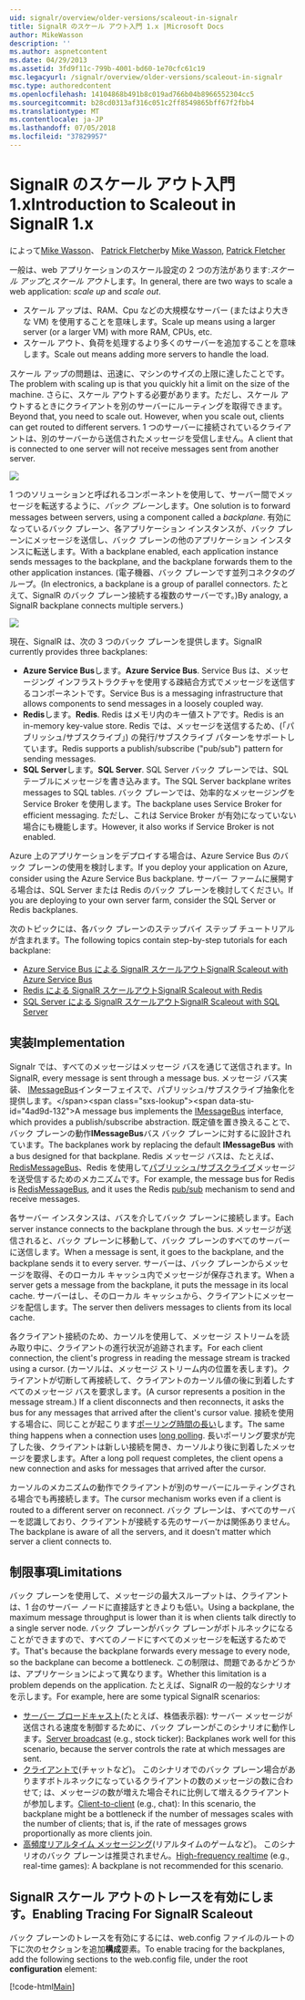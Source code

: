 ```yaml
---
uid: signalr/overview/older-versions/scaleout-in-signalr
title: SignalR のスケール アウト入門 1.x |Microsoft Docs
author: MikeWasson
description: ''
ms.author: aspnetcontent
ms.date: 04/29/2013
ms.assetid: 3fd9f11c-799b-4001-bd60-1e70cfc61c19
msc.legacyurl: /signalr/overview/older-versions/scaleout-in-signalr
msc.type: authoredcontent
ms.openlocfilehash: 14104868b491b8c019ad766b04b8966552304cc5
ms.sourcegitcommit: b28cd0313af316c051c2ff8549865bff67f2fbb4
ms.translationtype: MT
ms.contentlocale: ja-JP
ms.lasthandoff: 07/05/2018
ms.locfileid: "37829957"
---
```

<a name="introduction-to-scaleout-in-signalr-1x"></a><span data-ttu-id="4ad9d-102">SignalR のスケール アウト入門 1.x</span><span class="sxs-lookup"><span data-stu-id="4ad9d-102">Introduction to Scaleout in SignalR 1.x</span></span>
====================
<span data-ttu-id="4ad9d-103">によって[Mike Wasson](https://github.com/MikeWasson)、 [Patrick Fletcher](https://github.com/pfletcher)</span><span class="sxs-lookup"><span data-stu-id="4ad9d-103">by [Mike Wasson](https://github.com/MikeWasson), [Patrick Fletcher](https://github.com/pfletcher)</span></span>

<span data-ttu-id="4ad9d-104">一般は、web アプリケーションのスケール設定の 2 つの方法があります:*スケール アップ*と*スケール アウト*します。</span><span class="sxs-lookup"><span data-stu-id="4ad9d-104">In general, there are two ways to scale a web application: *scale up* and *scale out*.</span></span>

- <span data-ttu-id="4ad9d-105">スケール アップは、RAM、Cpu などの大規模なサーバー (またはより大きな VM) を使用することを意味します。</span><span class="sxs-lookup"><span data-stu-id="4ad9d-105">Scale up means using a larger server (or a larger VM) with more RAM, CPUs, etc.</span></span>
- <span data-ttu-id="4ad9d-106">スケール アウト、負荷を処理するより多くのサーバーを追加することを意味します。</span><span class="sxs-lookup"><span data-stu-id="4ad9d-106">Scale out means adding more servers to handle the load.</span></span>

<span data-ttu-id="4ad9d-107">スケール アップの問題は、迅速に、マシンのサイズの上限に達したことです。</span><span class="sxs-lookup"><span data-stu-id="4ad9d-107">The problem with scaling up is that you quickly hit a limit on the size of the machine.</span></span> <span data-ttu-id="4ad9d-108">さらに、スケール アウトする必要があります。ただし、スケール アウトするときにクライアントを別のサーバーにルーティングを取得できます。</span><span class="sxs-lookup"><span data-stu-id="4ad9d-108">Beyond that, you need to scale out. However, when you scale out, clients can get routed to different servers.</span></span> <span data-ttu-id="4ad9d-109">1 つのサーバーに接続されているクライアントは、別のサーバーから送信されたメッセージを受信しません。</span><span class="sxs-lookup"><span data-stu-id="4ad9d-109">A client that is connected to one server will not receive messages sent from another server.</span></span>

![](scaleout-in-signalr/_static/image1.png)

<span data-ttu-id="4ad9d-110">1 つのソリューションと呼ばれるコンポーネントを使用して、サーバー間でメッセージを転送するように、*バック プレーン*します。</span><span class="sxs-lookup"><span data-stu-id="4ad9d-110">One solution is to forward messages between servers, using a component called a *backplane*.</span></span> <span data-ttu-id="4ad9d-111">有効になっているバック プレーン、各アプリケーション インスタンスが、バック プレーンにメッセージを送信し、バック プレーンの他のアプリケーション インスタンスに転送します。</span><span class="sxs-lookup"><span data-stu-id="4ad9d-111">With a backplane enabled, each application instance sends messages to the backplane, and the backplane forwards them to the other application instances.</span></span> <span data-ttu-id="4ad9d-112">(電子機器、バック プレーンです並列コネクタのグループ。</span><span class="sxs-lookup"><span data-stu-id="4ad9d-112">(In electronics, a backplane is a group of parallel connectors.</span></span> <span data-ttu-id="4ad9d-113">たとえて、SignalR のバック プレーン接続する複数のサーバーです。)</span><span class="sxs-lookup"><span data-stu-id="4ad9d-113">By analogy, a SignalR backplane connects multiple servers.)</span></span>

![](scaleout-in-signalr/_static/image2.png)

<span data-ttu-id="4ad9d-114">現在、SignalR は、次の 3 つのバック プレーンを提供します。</span><span class="sxs-lookup"><span data-stu-id="4ad9d-114">SignalR currently provides three backplanes:</span></span>

- <span data-ttu-id="4ad9d-115">**Azure Service Bus**します。</span><span class="sxs-lookup"><span data-stu-id="4ad9d-115">**Azure Service Bus**.</span></span> <span data-ttu-id="4ad9d-116">Service Bus は、メッセージング インフラストラクチャを使用する疎結合方式でメッセージを送信するコンポーネントです。</span><span class="sxs-lookup"><span data-stu-id="4ad9d-116">Service Bus is a messaging infrastructure that allows components to send messages in a loosely coupled way.</span></span>
- <span data-ttu-id="4ad9d-117">**Redis**します。</span><span class="sxs-lookup"><span data-stu-id="4ad9d-117">**Redis**.</span></span> <span data-ttu-id="4ad9d-118">Redis はメモリ内のキー値ストアです。</span><span class="sxs-lookup"><span data-stu-id="4ad9d-118">Redis is an in-memory key-value store.</span></span> <span data-ttu-id="4ad9d-119">Redis では、メッセージを送信するため、(「パブリッシュ/サブスクライブ」) の発行/サブスクライブ パターンをサポートしています。</span><span class="sxs-lookup"><span data-stu-id="4ad9d-119">Redis supports a publish/subscribe ("pub/sub") pattern for sending messages.</span></span>
- <span data-ttu-id="4ad9d-120">**SQL Server**します。</span><span class="sxs-lookup"><span data-stu-id="4ad9d-120">**SQL Server**.</span></span> <span data-ttu-id="4ad9d-121">SQL Server バック プレーンでは、SQL テーブルにメッセージを書き込みます。</span><span class="sxs-lookup"><span data-stu-id="4ad9d-121">The SQL Server backplane writes messages to SQL tables.</span></span> <span data-ttu-id="4ad9d-122">バック プレーンでは、効率的なメッセージングを Service Broker を使用します。</span><span class="sxs-lookup"><span data-stu-id="4ad9d-122">The backplane uses Service Broker for efficient messaging.</span></span> <span data-ttu-id="4ad9d-123">ただし、これは Service Broker が有効になっていない場合にも機能します。</span><span class="sxs-lookup"><span data-stu-id="4ad9d-123">However, it also works if Service Broker is not enabled.</span></span>

<span data-ttu-id="4ad9d-124">Azure 上のアプリケーションをデプロイする場合は、Azure Service Bus のバック プレーンの使用を検討します。</span><span class="sxs-lookup"><span data-stu-id="4ad9d-124">If you deploy your application on Azure, consider using the Azure Service Bus backplane.</span></span> <span data-ttu-id="4ad9d-125">サーバー ファームに展開する場合は、SQL Server または Redis のバック プレーンを検討してください。</span><span class="sxs-lookup"><span data-stu-id="4ad9d-125">If you are deploying to your own server farm, consider the SQL Server or Redis backplanes.</span></span>

<span data-ttu-id="4ad9d-126">次のトピックには、各バック プレーンのステップバイ ステップ チュートリアルが含まれます。</span><span class="sxs-lookup"><span data-stu-id="4ad9d-126">The following topics contain step-by-step tutorials for each backplane:</span></span>

- [<span data-ttu-id="4ad9d-127">Azure Service Bus による SignalR スケールアウト</span><span class="sxs-lookup"><span data-stu-id="4ad9d-127">SignalR Scaleout with Azure Service Bus</span></span>](scaleout-with-windows-azure-service-bus.md)
- [<span data-ttu-id="4ad9d-128">Redis による SignalR スケールアウト</span><span class="sxs-lookup"><span data-stu-id="4ad9d-128">SignalR Scaleout with Redis</span></span>](scaleout-with-redis.md)
- [<span data-ttu-id="4ad9d-129">SQL Server による SignalR スケールアウト</span><span class="sxs-lookup"><span data-stu-id="4ad9d-129">SignalR Scaleout with SQL Server</span></span>](scaleout-with-sql-server.md)

## <a name="implementation"></a><span data-ttu-id="4ad9d-130">実装</span><span class="sxs-lookup"><span data-stu-id="4ad9d-130">Implementation</span></span>

<span data-ttu-id="4ad9d-131">Signalr では、すべてのメッセージはメッセージ バスを通じて送信されます。</span><span class="sxs-lookup"><span data-stu-id="4ad9d-131">In SignalR, every message is sent through a message bus.</span></span> <span data-ttu-id="4ad9d-132">メッセージ バス実装、 [IMessageBus](https://msdn.microsoft.com/library/microsoft.aspnet.signalr.messaging.imessagebus(v=vs.100).aspx)インターフェイスで、パブリッシュ/サブスクライブ抽象化を提供します。</span><span class="sxs-lookup"><span data-stu-id="4ad9d-132">A message bus implements the [IMessageBus](https://msdn.microsoft.com/library/microsoft.aspnet.signalr.messaging.imessagebus(v=vs.100).aspx) interface, which provides a publish/subscribe abstraction.</span></span> <span data-ttu-id="4ad9d-133">既定値を置き換えることで、バック プレーンの動作**IMessageBus**バス バック プレーンに対するに設計されています。</span><span class="sxs-lookup"><span data-stu-id="4ad9d-133">The backplanes work by replacing the default **IMessageBus** with a bus designed for that backplane.</span></span> <span data-ttu-id="4ad9d-134">Redis メッセージ バスは、たとえば、 [RedisMessageBus](https://msdn.microsoft.com/library/microsoft.aspnet.signalr.redis.redismessagebus(v=vs.100).aspx)、Redis を使用して[パブリッシュ/サブスクライブ](http://redis.io/topics/pubsub)メッセージを送受信するためのメカニズムです。</span><span class="sxs-lookup"><span data-stu-id="4ad9d-134">For example, the message bus for Redis is [RedisMessageBus](https://msdn.microsoft.com/library/microsoft.aspnet.signalr.redis.redismessagebus(v=vs.100).aspx), and it uses the Redis [pub/sub](http://redis.io/topics/pubsub) mechanism to send and receive messages.</span></span>

<span data-ttu-id="4ad9d-135">各サーバー インスタンスは、バスを介してバック プレーンに接続します。</span><span class="sxs-lookup"><span data-stu-id="4ad9d-135">Each server instance connects to the backplane through the bus.</span></span> <span data-ttu-id="4ad9d-136">メッセージが送信されると、バック プレーンに移動して、バック プレーンのすべてのサーバーに送信します。</span><span class="sxs-lookup"><span data-stu-id="4ad9d-136">When a message is sent, it goes to the backplane, and the backplane sends it to every server.</span></span> <span data-ttu-id="4ad9d-137">サーバーは、バック プレーンからメッセージを取得、そのローカル キャッシュ内でメッセージが保存されます。</span><span class="sxs-lookup"><span data-stu-id="4ad9d-137">When a server gets a message from the backplane, it puts the message in its local cache.</span></span> <span data-ttu-id="4ad9d-138">サーバーはし、そのローカル キャッシュから、クライアントにメッセージを配信します。</span><span class="sxs-lookup"><span data-stu-id="4ad9d-138">The server then delivers messages to clients from its local cache.</span></span>

<span data-ttu-id="4ad9d-139">各クライアント接続のため、カーソルを使用して、メッセージ ストリームを読み取り中に、クライアントの進行状況が追跡されます。</span><span class="sxs-lookup"><span data-stu-id="4ad9d-139">For each client connection, the client's progress in reading the message stream is tracked using a cursor.</span></span> <span data-ttu-id="4ad9d-140">(カーソルは、メッセージ ストリーム内の位置を表します)。クライアントが切断して再接続して、クライアントのカーソル値の後に到着したすべてのメッセージ バスを要求します。</span><span class="sxs-lookup"><span data-stu-id="4ad9d-140">(A cursor represents a position in the message stream.) If a client disconnects and then reconnects, it asks the bus for any messages that arrived after the client's cursor value.</span></span> <span data-ttu-id="4ad9d-141">接続を使用する場合に、同じことが起こります[ポーリング時間の長い](../getting-started/introduction-to-signalr.md#transports)します。</span><span class="sxs-lookup"><span data-stu-id="4ad9d-141">The same thing happens when a connection uses [long polling](../getting-started/introduction-to-signalr.md#transports).</span></span> <span data-ttu-id="4ad9d-142">長いポーリング要求が完了した後、クライアントは新しい接続を開き、カーソルより後に到着したメッセージを要求します。</span><span class="sxs-lookup"><span data-stu-id="4ad9d-142">After a long poll request completes, the client opens a new connection and asks for messages that arrived after the cursor.</span></span>

<span data-ttu-id="4ad9d-143">カーソルのメカニズムの動作でクライアントが別のサーバーにルーティングされる場合でも再接続します。</span><span class="sxs-lookup"><span data-stu-id="4ad9d-143">The cursor mechanism works even if a client is routed to a different server on reconnect.</span></span> <span data-ttu-id="4ad9d-144">バック プレーンは、すべてのサーバーを認識しており、クライアントが接続する先のサーバーかは関係ありません。</span><span class="sxs-lookup"><span data-stu-id="4ad9d-144">The backplane is aware of all the servers, and it doesn't matter which server a client connects to.</span></span>

## <a name="limitations"></a><span data-ttu-id="4ad9d-145">制限事項</span><span class="sxs-lookup"><span data-stu-id="4ad9d-145">Limitations</span></span>

<span data-ttu-id="4ad9d-146">バック プレーンを使用して、メッセージの最大スループットは、クライアントは、1 台のサーバー ノードに直接話すときよりも低い。</span><span class="sxs-lookup"><span data-stu-id="4ad9d-146">Using a backplane, the maximum message throughput is lower than it is when clients talk directly to a single server node.</span></span> <span data-ttu-id="4ad9d-147">バック プレーンがバック プレーンがボトルネックになることができますので、すべてのノードにすべてのメッセージを転送するためです。</span><span class="sxs-lookup"><span data-stu-id="4ad9d-147">That's because the backplane forwards every message to every node, so the backplane can become a bottleneck.</span></span> <span data-ttu-id="4ad9d-148">この制限は、問題であるかどうかは、アプリケーションによって異なります。</span><span class="sxs-lookup"><span data-stu-id="4ad9d-148">Whether this limitation is a problem depends on the application.</span></span> <span data-ttu-id="4ad9d-149">たとえば、SignalR の一般的なシナリオを示します。</span><span class="sxs-lookup"><span data-stu-id="4ad9d-149">For example, here are some typical SignalR scenarios:</span></span>

- <span data-ttu-id="4ad9d-150">[サーバー ブロードキャスト](tutorial-server-broadcast-with-aspnet-signalr.md)(たとえば、株価表示器): サーバー メッセージが送信される速度を制御するために、バック プレーンがこのシナリオに動作します。</span><span class="sxs-lookup"><span data-stu-id="4ad9d-150">[Server broadcast](tutorial-server-broadcast-with-aspnet-signalr.md) (e.g., stock ticker): Backplanes work well for this scenario, because the server controls the rate at which messages are sent.</span></span>
- <span data-ttu-id="4ad9d-151">[クライアントで](tutorial-getting-started-with-signalr.md)(チャットなど)。 このシナリオでのバック プレーン場合がありますボトルネックになっているクライアントの数のメッセージの数に合わせて; は、メッセージの数が増えた場合それに比例して増えるクライアントが参加します。</span><span class="sxs-lookup"><span data-stu-id="4ad9d-151">[Client-to-client](tutorial-getting-started-with-signalr.md) (e.g., chat): In this scenario, the backplane might be a bottleneck if the number of messages scales with the number of clients; that is, if the rate of messages grows proportionally as more clients join.</span></span>
- <span data-ttu-id="4ad9d-152">[高頻度リアルタイム メッセージング](tutorial-high-frequency-realtime-with-signalr.md)(リアルタイムのゲームなど)。 このシナリオのバック プレーンは推奨されません。</span><span class="sxs-lookup"><span data-stu-id="4ad9d-152">[High-frequency realtime](tutorial-high-frequency-realtime-with-signalr.md) (e.g., real-time games): A backplane is not recommended for this scenario.</span></span>

## <a name="enabling-tracing-for-signalr-scaleout"></a><span data-ttu-id="4ad9d-153">SignalR スケール アウトのトレースを有効にします。</span><span class="sxs-lookup"><span data-stu-id="4ad9d-153">Enabling Tracing For SignalR Scaleout</span></span>

<span data-ttu-id="4ad9d-154">バック プレーンのトレースを有効にするには、web.config ファイルのルートの下に次のセクションを追加**構成**要素。</span><span class="sxs-lookup"><span data-stu-id="4ad9d-154">To enable tracing for the backplanes, add the following sections to the web.config file, under the root **configuration** element:</span></span>

[!code-html[Main](scaleout-in-signalr/samples/sample1.html)]
